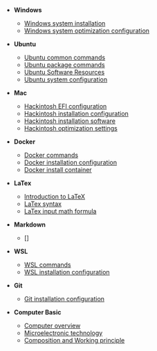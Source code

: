 <!-- docs/_sidebar.md -->
* **Windows**
  * [Windows system installation](Windows/Windows%20system%20installation.md)
  * [Windows system optimization configuration](Windows/Windows%20system%20optimization%20configuration.md)
* **Ubuntu**
  * [Ubuntu common commands](Ubuntu/Ubuntu%20common%20commands.md)
  * [Ubuntu package commands](Ubuntu/Ubuntu%20package%20commands.md)
  * [Ubuntu Software Resources](Ubuntu/Ubuntu%20Software%20Resources.md)
  * [Ubuntu system configuration](Ubuntu/Ubuntu%20system%20configuration.md)
* **Mac**
  * [Hackintosh EFI configuration](Mac/Hackintosh%20EFI%20configuration.md)
  * [Hackintosh installation configuration](Mac/Hackintosh%20installation%20configuration.md)
  * [Hackintosh installation software](Mac/Hackintosh%20installation%20software.md)
  * [Hackintosh optimization settings](Mac/Hackintosh%20optimization%20settings.md)
* **Docker**
  * [Docker commands](Docker/Docker%20commands.md)
  * [Docker installation configuration](Docker/Docker%20installation%20configuration.md)
  * [Docker install container](Docker/Docker%20install%20container.md)
* **LaTex**
  * [Introduction to LaTeX](LaTex/Introduction%20to%20LaTeX.md)
  * [LaTex syntax](LaTex/LaTex%20syntax.md)
  * [LaTex input math formula](LaTex/LaTex%20input%20math%20formula.md)
* **Markdown**
  * []
* **WSL**
  * [WSL commands](WSL/WSL%20commands.md)
  * [WSL installation configuration](WSL/WSL%20installation%20configuration.md)
* **Git**
  * [Git installation configuration](Git/Git%20installation%20configuration.md)

* **Computer Basic**
  * [Computer overview](Computer_Basic/computer_overview.md)
  * [Microelectronic technology](Computer_Basic/microelectronic_technology.md)
  * [Composition and Working principle](Computer_Basic/composition_and_working_principle_of_computer.md)